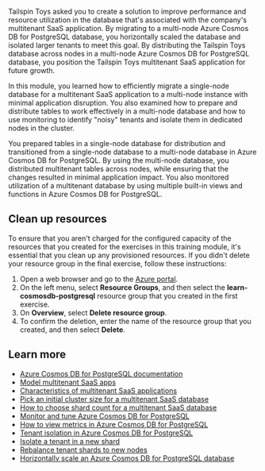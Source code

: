 Tailspin Toys asked you to create a solution to improve performance and resource utilization in the database that's associated with the company's multitenant SaaS application. By migrating to a multi-node Azure Cosmos DB for PostgreSQL database, you horizontally scaled the database and isolated larger tenants to meet this goal. By distributing the Tailspin Toys database across nodes in a multi-node Azure Cosmos DB for PostgreSQL database, you position the Tailspin Toys multitenant SaaS application for future growth.

In this module, you learned how to efficiently migrate a single-node database for a multitenant SaaS application to a multi-node instance with minimal application disruption. You also examined how to prepare and distribute tables to work effectively in a multi-node database and how to use monitoring to identify "noisy" tenants and isolate them in dedicated nodes in the cluster.

You prepared tables in a single-node database for distribution and transitioned from a single-node database to a multi-node database in Azure Cosmos DB for PostgreSQL. By using the multi-node database, you distributed multitenant tables across nodes, while ensuring that the changes resulted in minimal application impact. You also monitored utilization of a multitenant database by using multiple built-in views and functions in Azure Cosmos DB for PostgreSQL.

## Clean up resources

To ensure that you aren't charged for the configured capacity of the resources that you created for the exercises in this training module, it's essential that you clean up any provisioned resources. If you didn't delete your resource group in the final exercise, follow these instructions:

1. Open a web browser and go to the [Azure portal](https://portal.azure.com/).
1. On the left menu, select **Resource Groups**, and then select the **learn-cosmosdb-postgresql** resource group that you created in the first exercise.
1. On **Overview**, select **Delete resource group**.
1. To confirm the deletion, enter the name of the resource group that you created, and then select **Delete**.

## Learn more

- [Azure Cosmos DB for PostgreSQL documentation](/azure/cosmos-db/postgresql/introduction?azure-portal=true)
- [Model multitenant SaaS apps](/azure/cosmos-db/postgresql/quickstart-build-scalable-apps-model-multi-tenant?azure-portal=true)
- [Characteristics of multitenant SaaS applications](/azure/cosmos-db/postgresql/quickstart-build-scalable-apps-classify#characteristics-of-multi-tenant-saas?azure-portal=true)
- [Pick an initial cluster size for a multitenant SaaS database](/azure/cosmos-db/postgresql/howto-scale-initial#multi-tenant-saas?azure-portal=true)
- [How to choose shard count for a multitenant SaaS database](/azure/cosmos-db/postgresql/howto-shard-count#multi-tenant-saas-use-case?azure-portal=true)
- [Monitor and tune Azure Cosmos DB for PostgreSQL](/azure/cosmos-db/postgresql/concepts-monitoring?azure-portal=true)
- [How to view metrics in Azure Cosmos DB for PostgreSQL](/azure/cosmos-db/postgresql/howto-monitoring?azure-portal=true)
- [Tenant isolation in Azure Cosmos DB for PostgreSQL](https://docs.citusdata.com/en/v11.1/admin_guide/cluster_management.html#tenant-isolation?azure-portal=true)
- [Isolate a tenant in a new shard](/azure/cosmos-db/postgresql/reference-functions#isolate_tenant_to_new_shard?azure-portal=true)
- [Rebalance tenant shards to new nodes](/azure/cosmos-db/postgresql/howto-scale-rebalance?azure-portal=true)
- [Horizontally scale an Azure Cosmos DB for PostgreSQL database](/azure/cosmos-db/postgresql/howto-scale-grow?azure-portal=true)
